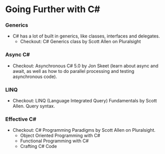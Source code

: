 # Going Further with C#

### Generics
* C# has a lot of built in generics, like classes, interfaces and delegates. 
    * Checkout: C# Generics class by Scott Allen on Pluralsight

### Async C#
* Checkout: Asynchronous C# 5.0 by Jon Skeet (learn about async and await, as well as how to do parallel processing and testing asynchronous code).

### LINQ
* Checkout: LINQ (Language Integrated Query) Fundamentals by Scott Allen. Query syntax.

### Effective C#
* Checkout: C# Programming Paradigms by Scott Allen on Pluralsight. 
    * Object Oriented Programming with C#
    * Functional Programming with C#
    * Crafting C# Code
